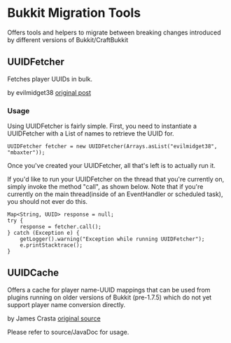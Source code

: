 # Bukkit Migration Tools

Offers tools and helpers to migrate between breaking changes introduced by different versions of Bukkit/CraftBukkit

## UUIDFetcher

Fetches player UUIDs in bulk.

by evilmidget38 [original post](http://forums.bukkit.org/threads/player-name-uuid-fetcher.250926/)

### Usage

Using UUIDFetcher is fairly simple. First, you need to instantiate a UUIDFetcher with a List of names to retrieve the UUID for.

    UUIDFetcher fetcher = new UUIDFetcher(Arrays.asList("evilmidget38", "mbaxter"));

Once you've created your UUIDFetcher, all that's left is to actually run it.

If you'd like to run your UUIDFetcher on the thread that you're currently on, simply invoke the method "call",
as shown below. Note that if you're currently on the main thread(inside of an EventHandler or scheduled task),
you should not ever do this.

    Map<String, UUID> response = null;
    try {
        response = fetcher.call();
    } catch (Exception e) {
        getLogger().warning("Exception while running UUIDFetcher");
        e.printStacktrace();
    }


## UUIDCache

Offers a cache for player name-UUID mappings that can be used from plugins running on older versions of Bukkit (pre-1.7.5)
which do not yet support player name conversion directly.

by James Crasta [original source](https://github.com/crast/CrastBukkitUtils/blob/master/base/src/main/java/us/crast/bukkituuid/UUIDCache.java)

Please refer to source/JavaDoc for usage.